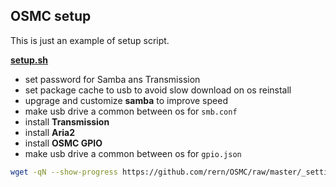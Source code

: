 OSMC setup
---

This is just an example of setup script.  

[**setup.sh**](https://github.com/rern/OSMC/blob/master/_settings/setup.sh)
- set password for Samba ans Transmission
- set package cache to usb to avoid slow download on os reinstall
- upgrage and customize **samba** to improve speed
- make usb drive a common between os for `smb.conf`
- install **Transmission**
- install **Aria2**
- install **OSMC GPIO**
- make usb drive a common between os for `gpio.json`
```sh
wget -qN --show-progress https://github.com/rern/OSMC/raw/master/_settings/setup.sh; chmod +x setup.sh; ./setup.sh
```
